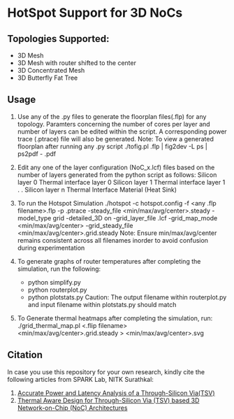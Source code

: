 # HotSpot Support for 3D NoCs
## Topologies Supported:
- 3D Mesh
- 3D Mesh with router shifted to the center 
- 3D Concentrated Mesh
- 3D Butterfly Fat Tree

## Usage

1. Use any of the .py files to generate the floorplan files(.flp) for any topology. Paramters concerning the number of cores per layer and number of layers can be edited within the script. A corresponding power trace (.ptrace) file will also be generated.
Note: To view a generated floorplan after running any .py script
./tofig.pl <floorplan filename>.flp  | fig2dev -L ps | ps2pdf - <output filename>.pdf

2. Edit any one of the layer configuration (NoC_x.lcf) files based on the number of layers generated from the python script as follows:
Silicon layer 0
Thermal interface layer 0
Silicon layer 1
Thermal interface layer 1
.
.
Silicon layer n
Thermal Interface Material (Heat Sink)



3. To run the Hotspot Simulation
./hotspot -c hotspot.config -f <any .flp filename>.flp -p <generated ptrace filename>.ptrace -steady_file <min/max/avg/center>.steady -model_type grid -detailed_3D on -grid_layer_file <NoC layer configuration filename>.lcf -grid_map_mode <min/max/avg/center> -grid_steady_file <min/max/avg/center>.grid.steady 
Note: Ensure min/max/avg/center remains consistent across all filenames inorder to avoid confusion during experimentation

4. To generate graphs of router temperatures after completing the simulation, run the following:
    - python simplify.py
    - python routerplot.py
    - python plotstats.py 
Caution: The output filename within routerplot.py and input filename within plotstats.py should match

5. To Generate thermal heatmaps after completing the simulation, run:
    ./grid_thermal_map.pl <.flip filename> <min/max/avg/center>.grid.steady > <min/max/avg/center>.svg

## Citation
In case you use this repository for your own research, kindly cite the following articles from SPARK Lab, NITK Surathkal:
1. [Accurate Power and Latency Analysis of a Through-Silicon Via(TSV)](https://ieeexplore.ieee.org/document/8554639)
2. [Thermal Aware Design for Through-Silicon Via (TSV) based 3D Network-on-Chip (NoC) Architectures](https://drive.google.com/file/d/1tZgL_-6pjEv_qYeS4k2Wiie2KGYZFd81/view)
 
